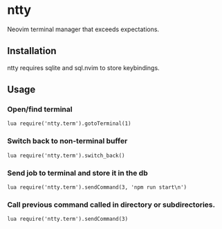 # ntty
Neovim terminal manager that exceeds expectations.

## Installation
ntty requires sqlite and sql.nvim to store keybindings.

## Usage
### Open/find terminal
```
lua require('ntty.term').gotoTerminal(1)
```
### Switch back to non-terminal buffer
```
lua require('ntty.term').switch_back()
```
### Send job to terminal and store it in the db
```
lua require('ntty.term').sendCommand(3, 'npm run start\n')
```
### Call previous command called in directory or subdirectories.
```
lua require('ntty.term').sendCommand(3)
```
